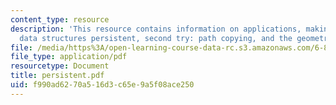 ```yaml
---
content_type: resource
description: 'This resource contains information on applications, making pointer-based
  data structures persistent, second try: path copying, and the geometric search problem.'
file: /media/https%3A/open-learning-course-data-rc.s3.amazonaws.com/6-854j-advanced-algorithms-fall-2005/f990ad6270a516d3c65e9a5f08ace250_persistent.pdf
file_type: application/pdf
resourcetype: Document
title: persistent.pdf
uid: f990ad62-70a5-16d3-c65e-9a5f08ace250
---
```


